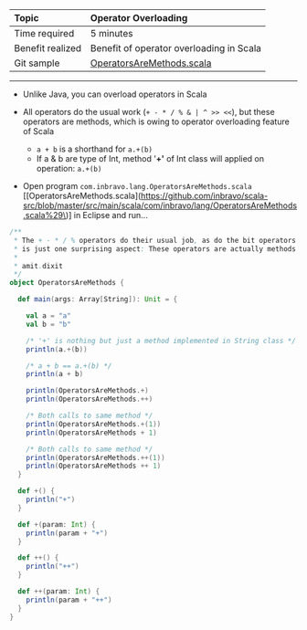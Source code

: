 | Topic | Operator Overloading |
| :--- | :--- |
| Time required | 5 minutes |
| Benefit realized | Benefit of operator overloading in Scala |
| Git sample | [OperatorsAreMethods.scala](https://github.com/inbravo/scala-src/blob/master/src/main/scala/com/inbravo/lang/OperatorsAreMethods.scala) |

---

* Unlike Java, you can overload operators in Scala
* All operators do the usual work \(`+ - * / % & | ^ >> <<`\), but these operators are methods, which is owing to operator overloading feature of Scala

  * `a + b`  is a shorthand for `a.+(b)`
  * If a & b are type of Int, method '**+'** of Int class will applied on operation: `a.+(b)`

* Open program `com.inbravo.lang.OperatorsAreMethods.scala `\[[OperatorsAreMethods.scala](https://github.com/inbravo/scala-src/blob/master/src/main/scala/com/inbravo/lang/OperatorsAreMethods.scala%29\)\] in Eclipse and run...

```scala
/**
 * The + - * / % operators do their usual job, as do the bit operators & | ^ >> <<. There
 * is just one surprising aspect: These operators are actually methods : Quote from 'Scala for the Impatient'
 *
 * amit.dixit
 */
object OperatorsAreMethods {

  def main(args: Array[String]): Unit = {

    val a = "a"
    val b = "b"

    /* '+' is nothing but just a method implemented in String class */
    println(a.+(b))

    /* a + b == a.+(b) */
    println(a + b)

    println(OperatorsAreMethods.+)
    println(OperatorsAreMethods.++)

    /* Both calls to same method */
    println(OperatorsAreMethods.+(1))
    println(OperatorsAreMethods + 1)

    /* Both calls to same method */
    println(OperatorsAreMethods.++(1))
    println(OperatorsAreMethods ++ 1)
  }

  def +() {
    println("+")
  }

  def +(param: Int) {
    println(param + "+")
  }

  def ++() {
    println("++")
  }

  def ++(param: Int) {
    println(param + "++")
  }
}
```



